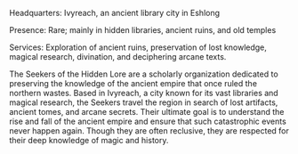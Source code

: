 Headquarters: Ivyreach, an ancient library city in Eshlong 

Presence: Rare; mainly in hidden libraries, ancient ruins, and old temples 

Services: Exploration of ancient ruins, preservation of lost knowledge, magical research, divination, and deciphering arcane texts. 

The Seekers of the Hidden Lore are a scholarly organization dedicated to preserving the knowledge of the ancient empire that once ruled the northern wastes. Based in Ivyreach, a city known for its vast libraries and magical research, the Seekers travel the region in search of lost artifacts, ancient tomes, and arcane secrets. Their ultimate goal is to understand the rise and fall of the ancient empire and ensure that such catastrophic events never happen again. Though they are often reclusive, they are respected for their deep knowledge of magic and history.